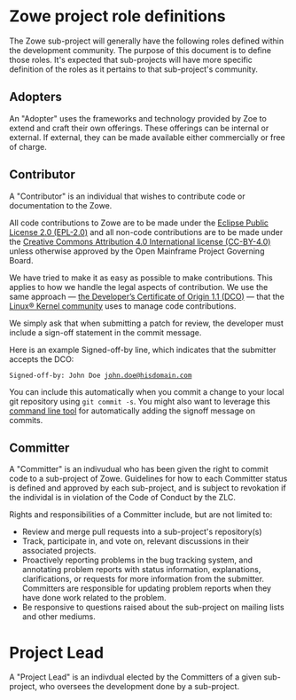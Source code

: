 # Zowe project role definitions

The Zowe sub-project will generally have the following roles defined within the development community. The purpose of this document is to define those roles. It's expected that sub-projects will have more specific definition of the roles as it pertains to that sub-project's community.

## Adopters

An "Adopter" uses the frameworks and technology provided by Zoe to extend and craft their own offerings.  These offerings can be internal or external. If external, they can be made available either commercially or free of charge.

## Contributor

A "Contributor" is an individual that wishes to contribute code or documentation to the Zowe.

All code contributions to Zowe are to be made under the [Eclipse Public License 2.0 (EPL-2.0)](https://spdx.org/licenses/EPL-2.0.html) and all non-code contributions are to be made under the [Creative Commons Attribution 4.0 International license (CC-BY-4.0)](https://spdx.org/licenses/CC-BY-4.0.html) unless otherwise approved by the Open Mainframe Project Governing Board.

We have tried to make it as easy as possible to make contributions. This applies to how we handle the legal aspects of contribution. We use the same approach — [the Developer’s Certificate of Origin 1.1 (DCO)](https://github.com/hyperledger/fabric/blob/master/docs/source/DCO1.1.txt) — that the [Linux® Kernel community](http://elinux.org/Developer_Certificate_Of_Origin) uses to manage code contributions.

We simply ask that when submitting a patch for review, the developer must include a sign-off statement in the commit message.

Here is an example Signed-off-by line, which indicates that the submitter accepts the DCO:

<code>Signed-off-by: John Doe <john.doe@hisdomain.com></code>

You can include this automatically when you commit a change to your local git repository using <code>git commit -s</code>. You might also want to leverage this [command line tool](https://github.com/coderanger/dco) for automatically adding the signoff message on commits.

## Committer

A "Committer" is an indivudual who has been given the right to commit code to a sub-project of Zowe. Guidelines for how to each Committer status is defined and approved by each sub-project, and is subject to revokation if the individal is in violation of the Code of Conduct by the ZLC.

Rights and responsibilities of a Committer include, but are not limited to:

* Review and merge pull requests into a sub-project's repository(s)
* Track, participate in, and vote on, relevant discussions in their associated projects.
* Proactively reporting problems in the bug tracking system, and annotating problem reports with status information, explanations, clarifications, or requests for more information from the submitter. Committers are responsible for updating problem reports when they have done work related to the problem.
* Be responsive to questions raised about the sub-project on mailing lists and other mediums.

# Project Lead

A "Project Lead" is an indivdual elected by the Committers of a given sub-project, who oversees the development done by a sub-project. 

